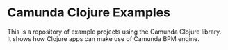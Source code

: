 # Camunda Clojure Examples

This is a repository of example projects using the Camunda Clojure library. It
shows how Clojure apps can make use of Camunda BPM engine.